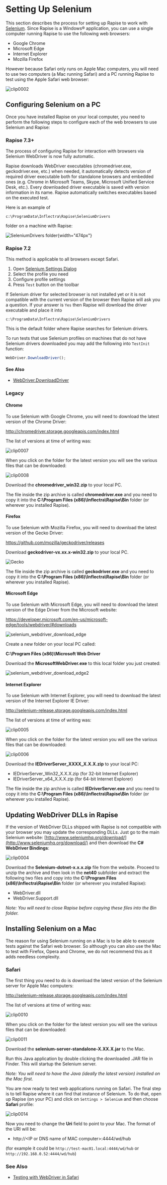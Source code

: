 # Setting Up Selenium

This section describes the process for setting up Rapise to work with [Selenium](selenium_webdriver.md). Since Rapise is a Windows® application, you can use a single computer running Rapise to use the following web browsers:

- Google Chrome
- Microsoft Edge
- Internet Explorer
- Mozilla Firefox

However because Safari only runs on Apple Mac computers, you will need to use two computers (a Mac running Safari) and a PC running Rapise to test using the Apple Safari web browser:

![clip0002](./img/setting_up_selenium1.png)

## Configuring Selenium on a PC

Once you have installed Rapise on your local computer, you need to perform the following steps to configure each of the web browsers to use Selenium and Rapise:

### Rapise 7.3+

The process of configuring Rapise for interaction with browsers via Selenium WebDriver is now fully automatic.

Rapise downloads WebDriver executables (chromedriver.exe, geckodriver.exe, etc.) when needed, it automatically detects version of required driver executable both for standalone browsers and embedded ones (e.g. Chrome in Microsoft Teams, Skype, Microsoft Unified Service Desk, etc.). Every downloaded driver executable is saved with version information in its name. Rapise automatically switches executables based on the executed test.

Here is an example of

```
c:\ProgramData\Inflectra\Rapise\SeleniumDrivers 
```

folder on a machine with Rapise:

![SeleniumDrivers folder](./img/selenium_drivers_folder.png){width="474px"}
### Rapise 7.2

This method is applicable to all browsers except Safari.

1. Open [Selenium Settings Dialog](selenium_settings_dialog.md)
2. Select the profile you need
3. Configure profile settings
4. Press `Test` button on the toolbar

If Selenium driver for selected browser is not installed yet or it is not compatible with the current version of the browser then Rapise will ask you a question. If your answer is `Yes` then Rapise will download the driver executable and place it into

```
c:\ProgramData\Inflectra\Rapise\SeleniumDrivers 
```

This is the default folder where Rapise searches for Selenium drivers.

To run tests that use Selenium profiles on machines that do not have Selenium drivers downloaded you may add the following into `TestInit` function:

```javascript
WebDriver.DownloadDriver();
```

#### See Also

- [WebDriver.DownloadDriver](/Libraries/WebDriver/#downloaddriver)

### Legacy

#### Chrome

To use Selenium with Google Chrome, you will need to download the latest version of the Chrome Driver:

<http://chromedriver.storage.googleapis.com/index.html>

The list of versions at time of writing was:

![clip0007](./img/setting_up_selenium8.png)

When you click on the folder for the latest version you will see the various files that can be downloaded:

![clip0008](./img/setting_up_selenium9.png)

Download the **chromedriver\_win32.zip** to your local PC.

The file inside the zip archive is called **chromedriver.exe** and you need to copy it into the **C:\\Program Files
(x86)\\Inflectra\\Rapise\\Bin** folder (or wherever you installed Rapise).


#### Firefox

To use Selenium with Mozilla Firefox, you will need to download the latest version of the Gecko Driver:

<https://github.com/mozilla/geckodriver/releases>

Download **geckodriver-vx.xx.x-win32.zip**  to your local PC.

![Gecko](./img/setting_up_selenium_gecko.png)

The file inside the zip archive is called **geckodriver.exe** and you need to copy it into the **C:\\Program Files
(x86)\\Inflectra\\Rapise\\Bin** folder (or wherever you installed Rapise).

#### Microsoft Edge

To use Selenium with Microsoft Edge, you will need to download the latest version of the Edge Driver from the Microsoft website:

<https://developer.microsoft.com/en-us/microsoft-edge/tools/webdriver/#downloads>

![selenium\_webdriver\_download\_edge](./img/setting_up_selenium4.png)

Create a new folder on your local PC called:

**C:\\Program Files (x86)\\Microsoft Web Driver**

Download the **MicrosoftWebDriver.exe** to this local folder you just created:

![selenium\_webdriver\_download\_edge2](./img/setting_up_selenium5.png)

#### Internet Explorer

To use Selenium with Internet Explorer, you will need to download the latest version of the Internet Explorer IE Driver:

<http://selenium-release.storage.googleapis.com/index.html>

The list of versions at time of writing was:

![clip0005](./img/setting_up_selenium6.png)

When you click on the folder for the latest version you will see the various files that can be downloaded:

![clip0006](./img/setting_up_selenium7.png)

Download the **IEDriverServer\_XXXX\_X.X.X.zip** to your local PC:

- IEDriverServer\_Win32\_X.X.X.zip (for 32-bit Internet Explorer)
- IEDriverServer\_x64\_X.X.X.zip (for 64-bit Internet Explorer)

The file inside the zip archive is called **IEDriverServer.exe** and you need to copy it into the **C:\\Program Files
(x86)\\Inflectra\\Rapise\\Bin** folder (or wherever you installed Rapise).

## Updating WebDriver DLLs in Rapise

If the version of WebDriver DLLs shipped with Rapise is not compatible with your browser you may update the corresponding DLLs. Just go to the main Selenium website: [http://www.seleniumhq.org/download/](http://www.seleniumhq.org/download/) and then download the **C# WebDriver Bindings**:

![clip0004](./img/setting_up_selenium3.png)

Download the **Selenium-dotnet-x.x.x.zip** file from the website. Proceed to unzip the archive and then look in the **net40** subfolder
and extract the following two files and copy into the **C:\\Program Files (x86)\\Inflectra\\Rapise\\Bin** folder (or wherever you installed Rapise):

- WebDriver.dll
- WebDriver.Support.dll

*Note: You will need to close Rapise before copying these files into the Bin folder.*

## Installing Selenium on a Mac

The reason for using Selenium running on a Mac is to be able to execute tests against the Safari web browser. So although you can also use the Mac to test with Firefox, Opera and Chrome, we do not recommend this as it adds needless complexity.

### Safari

The first thing you need to do is download the latest version of the Selenium server for Apple Mac computers:

<http://selenium-release.storage.googleapis.com/index.html>

The list of versions at time of writing was:

![clip0010](./img/setting_up_selenium6.png)

When you click on the folder for the latest version you will see the various files that can be downloaded:

![clip0011](./img/setting_up_selenium7.png)

Download the **selenium-server-standalone-X.XX.X.jar** to the Mac.

Run this Java application by double clicking the downloaded .JAR file in Finder. This will startup the Selenium server.

*Note: You will need to have the Java (ideally the latest version) installed on the Mac first.*

You are now ready to test web applications running on Safari. The final step is to tell Rapise where it can find that instance of Selenium. To do that, open up Rapise (on your PC) and click on `Settings > Selenium` and then choose **Safari** profile:

![clip0014](./img/setting_up_selenium14.png)

Now you need to change the **Uri** field to point to your Mac. The format of the URI will be:

- http://&lt;IP or DNS name of MAC computer&gt;:4444/wd/hub

(for example it could be `http://test-mac01.local:4444/wd/hub` or `http://192.168.0.52:4444/wd/hub`)

### See Also
- [Testing with WebDriver in Safari](https://developer.apple.com/documentation/webkit/testing_with_webdriver_in_safari)